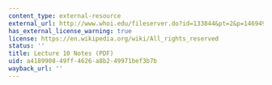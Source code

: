 ```yaml
---
content_type: external-resource
external_url: http://www.whoi.edu/fileserver.do?id=133844&pt=2&p=146949
has_external_license_warning: true
license: https://en.wikipedia.org/wiki/All_rights_reserved
status: ''
title: Lecture 10 Notes (PDF)
uid: a4189908-49ff-4626-a8b2-49971bef3b7b
wayback_url: ''
---
```


